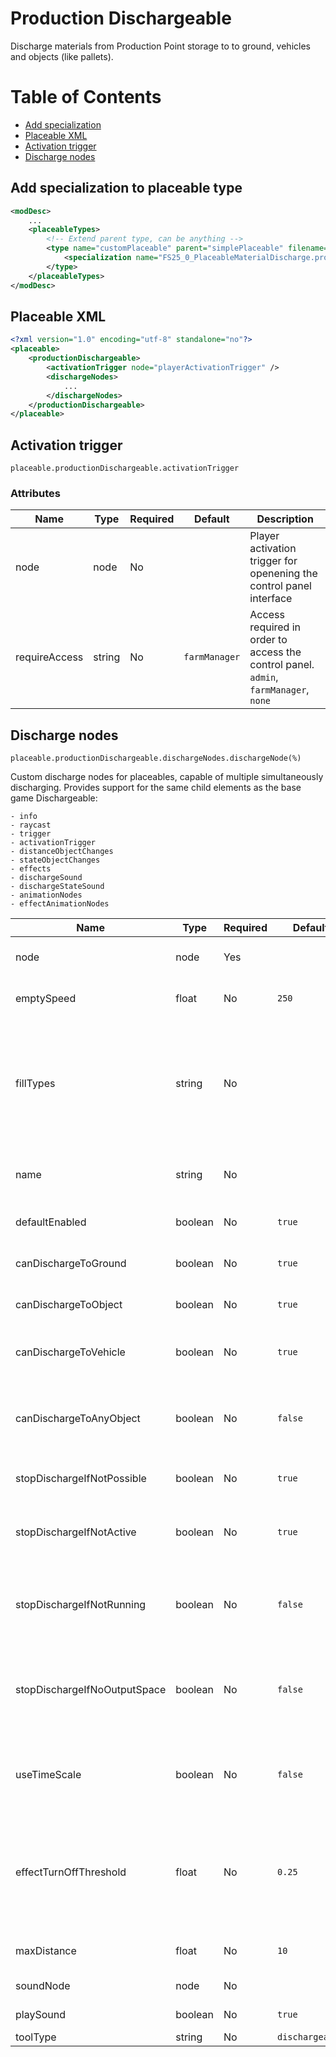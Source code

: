 # Production Dischargeable

Discharge materials from Production Point storage to to ground, vehicles and objects (like pallets).

# Table of Contents

- [Add specialization](#add-specialization-to-placeable-type)
- [Placeable XML](#placeable-xml)
- [Activation trigger](#activation-trigger)
- [Discharge nodes](#discharge-nodes)

## Add specialization to placeable type

```xml
<modDesc>
    ...
    <placeableTypes>
        <!-- Extend parent type, can be anything -->
        <type name="customPlaceable" parent="simplePlaceable" filename="$dataS/scripts/placeables/Placeable.lua">
            <specialization name="FS25_0_PlaceableMaterialDischarge.productionDischargeable" />
        </type>
    </placeableTypes>
</modDesc>
```

## Placeable XML

```xml
<?xml version="1.0" encoding="utf-8" standalone="no"?>
<placeable>
    <productionDischargeable>
        <activationTrigger node="playerActivationTrigger" />
        <dischargeNodes>
            ...
        </dischargeNodes>
    </productionDischargeable>
</placeable>
```

## Activation trigger

```
placeable.productionDischargeable.activationTrigger
```

### Attributes


| Name         | Type    | Required | Default     | Description                                                                                                   |
|--------------|---------|----------|-------------|---------------------------------------------------------------------------------------------------------------|
| node         | node    | No       |             | Player activation trigger for openening the control panel interface |
| requireAccess | string | No       | ```farmManager``` | Access required in order to access the control panel. ```admin```, ```farmManager```, ```none``` |


## Discharge nodes

```
placeable.productionDischargeable.dischargeNodes.dischargeNode(%)
```

Custom discharge nodes for placeables, capable of multiple simultaneously discharging. Provides support for the same child elements as the base game Dischargeable:

```
- info
- raycast
- trigger
- activationTrigger
- distanceObjectChanges
- stateObjectChanges
- effects
- dischargeSound
- dischargeStateSound
- animationNodes
- effectAnimationNodes
```

| Name                                 | Type      | Required | Default     | Description                  |
|--------------------------------------|-----------|----------|-------------|------------------------------|
| node                                 | node      | Yes      |             | Discharge node index path    |
| emptySpeed                           | float     | No       | ```250```   | Empty speed in liters/second |
| fillTypes                            | string    | No       |             | Available fill type(s) to choose from, space separated. Leave empty to enable all fill types registered in storage |
| name                                 | string    | No       |             | Display name. L10N string supported |
| defaultEnabled                       | boolean   | No       | ```true```  | Default enabled value |
| canDischargeToGround                 | boolean   | No       | ```true```  | Can discharge to ground |
| canDischargeToObject                 | boolean   | No       | ```true```  | Can discharge to object |
| canDischargeToVehicle                | boolean   | No       | ```true```  | Can discharge to other vehicles |
| canDischargeToAnyObject              | boolean   | No       | ```false``` | Can discharge any object independent of vehicle ownership |
| stopDischargeIfNotPossible           | boolean   | No       | ```true```  | Stop discharge if not possible |
| stopDischargeIfNotActive             | boolean   | No       | ```true```  | Stop discharge when there are no active productions |
| stopDischargeIfNotRunning            | boolean   | No       | ```false``` | Stop discharge when there are no running productions |
| stopDischargeIfNoOutputSpace         | boolean   | No       | ```false``` | Stop discharge if there are no output space for active production |
| useTimeScale                         | boolean   | No       | ```false``` | If discharge speed should be multiplied with timescale |
| effectTurnOffThreshold               | float     | No       | ```0.25```  | After this time (ms) has passed and nothing has been processed the effects are turned off |
| maxDistance                          | float     | No       | ```10```    | Max discharge distance |
| soundNode                            | node      | No       |             | Sound node index path |
| playSound                            | boolean   | No       | ```true```  | Whether to play sounds |
| toolType                             | string    | No       | ```dischargeable``` | Tool type |
